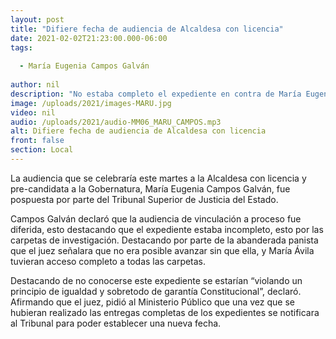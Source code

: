 ```yaml
---
layout: post
title: "Difiere fecha de audiencia de Alcaldesa con licencia"
date: 2021-02-02T21:23:00.000-06:00
tags:
  
  - María Eugenia Campos Galván
  
author: nil
description: "No estaba completo el expediente en contra de María Eugenia Campos Galván."
image: /uploads/2021/images-MARU.jpg
video: nil
audio: /uploads/2021/audio-MM06_MARU_CAMPOS.mp3
alt: Difiere fecha de audiencia de Alcaldesa con licencia
front: false
section: Local
---
```


La audiencia que se celebraría este martes a la Alcaldesa con licencia y pre-candidata a la Gobernatura, María Eugenia Campos Galván, fue pospuesta por parte del Tribunal Superior de Justicia del Estado.

Campos Galván declaró que la audiencia de vinculación a proceso fue diferida, esto destacando que el expediente estaba incompleto, esto por las carpetas de investigación. Destacando por parte de la abanderada panista que el juez señalara que no era posible avanzar sin que ella, y María Ávila tuvieran acceso completo a todas las carpetas.

Destacando de no conocerse este expediente  se estarían “violando un principio de igualdad y sobretodo de garantía Constitucional”, declaró. Afirmando que el juez, pidió al Ministerio Público que una vez que se hubieran realizado las entregas completas de los expedientes se notificara al Tribunal para poder establecer una nueva fecha.